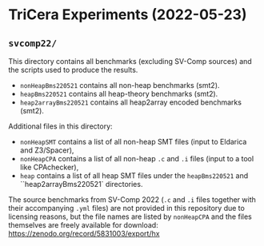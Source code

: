 # TriCera Experiments (2022-05-23)
## `svcomp22/`
This directory contains all benchmarks (excluding SV-Comp sources) and the scripts used to produce the results.
- `nonHeapBms220521` contains all non-heap benchmarks (smt2). 
- `heapBms220521` contains all heap-theory benchmarks (smt2).
- `heap2arrayBms220521` contains all heap2array encoded benchmarks (smt2).

Additional files in this directory:
- `nonHeapSMT` contains a list of all non-heap SMT files (input to Eldarica and Z3/Spacer),
- `nonHeapCPA` contains a list of all non-heap `.c` and `.i` files (input to a tool like CPAchecker),
- `heap` contains a list of all heap SMT files under the `heapBms220521` and ``heap2arrayBms220521` directories.

The source benchmarks from SV-Comp 2022 (`.c` and `.i` files together with their accompanying `.yml` files) are not provided in this repository due to licensing reasons, but the file names are listed by `nonHeapCPA` and the files themselves are freely available for download: https://zenodo.org/record/5831003/export/hx

